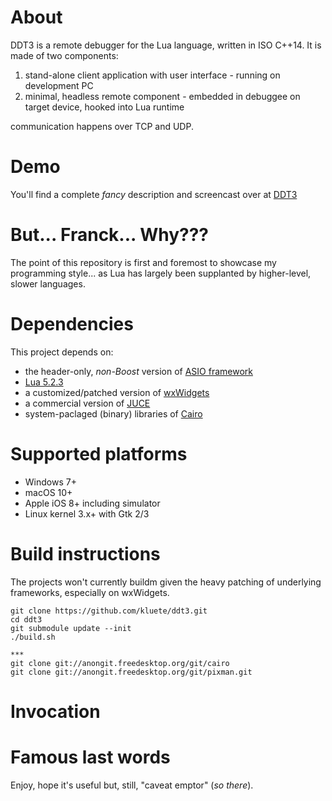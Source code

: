 # About

DDT3 is a remote debugger for the Lua language, written in ISO C++14. It is made of two components:

1. stand-alone client application with user interface - running on development PC
2. minimal, headless remote component - embedded in debuggee on target device, hooked into Lua runtime

communication happens over TCP and UDP.


# Demo

You'll find a complete *fancy* description and screencast over at [DDT3](http://www.laufenberg.ch/ddt3)


# But... Franck... Why???

The point of this repository is first and foremost to showcase my programming style... as Lua has largely been supplanted by higher-level, slower languages.


# Dependencies

This project depends on:

* the header-only, _non-Boost_ version of [ASIO framework](http://www.think-async.com)
* [Lua 5.2.3](https://github.com/LuaDist/lua/tree/5.2.3)
* a customized/patched version of [wxWidgets](https://github.com/wxWidgets/wxWidgets/tree/WX_3_0_3_BRANCH)
* a commercial version of [JUCE](https://github.com/WeAreROLI/JUCE)
* system-paclaged (binary) libraries of [Cairo](https://www.cairographics.org)


# Supported platforms

* Windows 7+
* macOS 10+
* Apple iOS 8+ including simulator
* Linux kernel 3.x+ with Gtk 2/3 


# Build instructions

The projects won't currently buildm given the heavy patching of underlying frameworks, especially on wxWidgets.

```
git clone https://github.com/kluete/ddt3.git
cd ddt3
git submodule update --init
./build.sh

***
git clone git://anongit.freedesktop.org/git/cairo
git clone git://anongit.freedesktop.org/git/pixman.git

```

# Invocation


# Famous last words

Enjoy, hope it's useful but, still, "caveat emptor" (_so there_).


